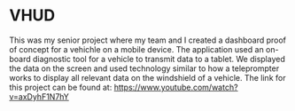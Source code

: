 # VHUD
This was my senior project where my team and I created a dashboard proof of concept for a vehichle on a mobile device. The application used an on-board diagnostic tool for a vehicle to transmit data to a tablet. We displayed the data on the screen and used technology similar to how a teleprompter works to display all relevant data on the windshield of a vehicle. The link for this project can be found at: https://www.youtube.com/watch?v=axDyhF1N7hY
